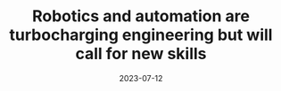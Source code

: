 ---
category:
- .nan
date: 2023-07-12
keyword_suggestion: ubuntu install docker
post_inspiration: https://www.newcivilengineer.com/latest/robotics-and-automation-are-turbocharging-engineering-but-will-call-for-new-skills-20-06-2023/
silot_terms: digital automation
title: Robotics and <b>automation</b> are turbocharging engineering but will call
  for new skills
---